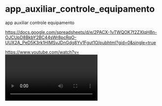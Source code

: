 # app_auxiliar_controle_equipamento
app auxiliar controle equipamento



https://docs.google.com/spreadsheets/d/e/2PACX-1vTWQOK7f2ZXIqH8n-OJCUpD8BkbY2BC44sWr8pcRqO-UUX2A_PeD5K3rk1HIMSvJDnGdg8Yy1Fgut1O/pubhtml?gid=0&single=true



https://www.youtube.com/watch?v=<VIDEO ID>
hhttps://www.youtube.com/watch?v=KA_RoTjQVdM/<VIDEO URL>


